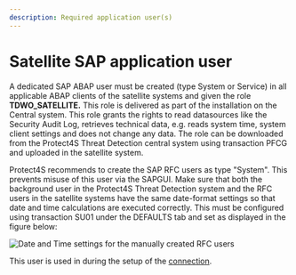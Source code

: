 ```yaml
---
description: Required application user(s)
---
```


# Satellite SAP application user

A dedicated SAP ABAP user must be created (type System or Service) in all applicable ABAP clients of the satellite systems and given the role **TDWO\_SATELLITE.** This role is delivered as part of the installation on the Central system. This role grants the rights to read datasources like the Security Audit Log, retrieves technical data, e.g. reads system time, system client settings and does not change any data. The role can be downloaded from the Protect4S Threat Detection central system using transaction PFCG and uploaded in the satellite system.

Protect4S recommends to create the SAP RFC users as type "System". This prevents misuse of this user via the SAPGUI. Make sure that both the background user in the Protect4S Threat Detection system and the RFC users in the satellite systems have the same date-format settings so that date and time calculations are executed correctly. This must be configured using transaction SU01 under the DEFAULTS tab and set as displayed in the figure below:

![Date and Time settings for the manually created RFC users](https://files.gitbook.com/v0/b/gitbook-legacy-files/o/assets%2F-Mee93KW0BtSWNWC0nS9%2F-MhIoDN1X2VnVwIeuzgJ%2F-MhIqhinNsb\_\_LCZuNle%2Fimage.png?alt=media\&token=54fb1975-7e71-486a-8e33-aba4a1b44bb5)

This user is used in during the setup of the [connection](../creating-a-system/setting-up-connections.md).
